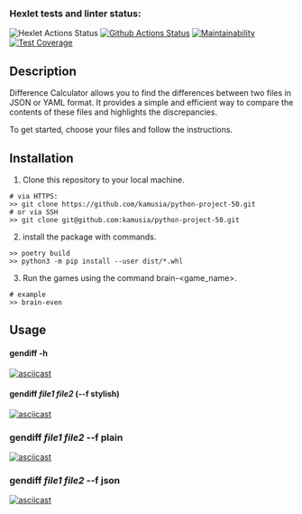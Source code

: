 ### Hexlet tests and linter status:
![Hexlet Actions Status](https://github.com/kamusia/python-project-50/actions/workflows/hexlet-check.yml/badge.svg)
[![Github Actions Status](https://github.com/kamusia/python-project-50/actions/workflows/pyci.yml/badge.svg)](https://github.com/kamusia/python-project-50/actions/workflows/pyci.yml)
[![Maintainability](https://api.codeclimate.com/v1/badges/ebe544b7bfa431d424bb/maintainability)](https://codeclimate.com/github/kamusia/python-project-50/maintainability)
[![Test Coverage](https://api.codeclimate.com/v1/badges/ebe544b7bfa431d424bb/test_coverage)](https://codeclimate.com/github/kamusia/python-project-50/test_coverage)
## Description
Difference Calculator allows you to find the differences between two files in JSON or YAML format. It provides a simple and efficient way to compare the contents of these files and highlights the discrepancies.

To get started, choose your files and follow the instructions.

## Installation
1. Clone this repository to your local machine.
```
# via HTTPS:
>> git clone https://github.com/kamusia/python-project-50.git
# or via SSH
>> git clone git@github.com:kamusia/python-project-50.git
```
2. install the package with commands.
```
>> poetry build
>> python3 -m pip install --user dist/*.whl
```
3. Run the games using the command brain-<game_name>.
```
# example
>> brain-even
```

## Usage
#### gendiff -h
[![asciicast](https://asciinema.org/a/mdNcJcggdOFnou8WoQUx0hroI.svg)](https://asciinema.org/a/mdNcJcggdOFnou8WoQUx0hroI)
#### gendiff *file1* *file2* (--f stylish)
[![asciicast](https://asciinema.org/a/consIqXtrSVwvUahlZ1WZi2Eg.svg)](https://asciinema.org/a/consIqXtrSVwvUahlZ1WZi2Eg)
### gendiff *file1* *file2* --f plain
[![asciicast](https://asciinema.org/a/id2SGSmDqCPgWKhEGe0Mn81oy.svg)](https://asciinema.org/a/id2SGSmDqCPgWKhEGe0Mn81oy)
### gendiff *file1* *file2* --f json
[![asciicast](https://asciinema.org/a/2KESGd7IUoWubRA6rwdp5QZXD.svg)](https://asciinema.org/a/2KESGd7IUoWubRA6rwdp5QZXD)
